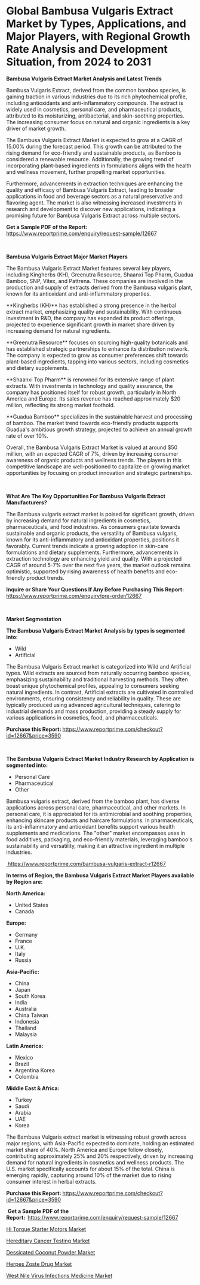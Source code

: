 <p><h1>Global Bambusa Vulgaris Extract Market by Types, Applications, and Major Players, with Regional Growth Rate Analysis and Development Situation, from 2024 to 2031</h1></p><p><strong>Bambusa Vulgaris Extract Market Analysis and Latest Trends</strong></p>
<p><p>Bambusa Vulgaris Extract, derived from the common bamboo species, is gaining traction in various industries due to its rich phytochemical profile, including antioxidants and anti-inflammatory compounds. The extract is widely used in cosmetics, personal care, and pharmaceutical products, attributed to its moisturizing, antibacterial, and skin-soothing properties. The increasing consumer focus on natural and organic ingredients is a key driver of market growth.</p><p>The Bambusa Vulgaris Extract Market is expected to grow at a CAGR of 15.00% during the forecast period. This growth can be attributed to the rising demand for eco-friendly and sustainable products, as Bamboo is considered a renewable resource. Additionally, the growing trend of incorporating plant-based ingredients in formulations aligns with the health and wellness movement, further propelling market opportunities.</p><p>Furthermore, advancements in extraction techniques are enhancing the quality and efficacy of Bambusa Vulgaris Extract, leading to broader applications in food and beverage sectors as a natural preservative and flavoring agent. The market is also witnessing increased investments in research and development to discover new applications, indicating a promising future for Bambusa Vulgaris Extract across multiple sectors.</p></p>
<p><strong>Get a Sample PDF of the Report:&nbsp;</strong> <a href="https://www.reportprime.com/enquiry/request-sample/12667?utm_campaign=1836&utm_medium=2&utm_source=Github&utm_content=ia&utm_term=27112024&utm_id=bambusa-vulgaris-extract">https://www.reportprime.com/enquiry/request-sample/12667</a></p>
<p>&nbsp;</p>
<p><strong>Bambusa Vulgaris Extract Major Market Players</strong></p>
<p><p>The Bambusa Vulgaris Extract Market features several key players, including Kingherbs (KH), Greenutra Resource, Shaanxi Top Pharm, Guadua Bamboo, SNP, Vitex, and Pattrena. These companies are involved in the production and supply of extracts derived from the Bambusa vulgaris plant, known for its antioxidant and anti-inflammatory properties.</p><p>**Kingherbs (KH)** has established a strong presence in the herbal extract market, emphasizing quality and sustainability. With continuous investment in R&D, the company has expanded its product offerings, projected to experience significant growth in market share driven by increasing demand for natural ingredients.</p><p>**Greenutra Resource** focuses on sourcing high-quality botanicals and has established strategic partnerships to enhance its distribution network. The company is expected to grow as consumer preferences shift towards plant-based ingredients, tapping into various sectors, including cosmetics and dietary supplements.</p><p>**Shaanxi Top Pharm** is renowned for its extensive range of plant extracts. With investments in technology and quality assurance, the company has positioned itself for robust growth, particularly in North America and Europe. Its sales revenue has reached approximately $20 million, reflecting its strong market foothold.</p><p>**Guadua Bamboo** specializes in the sustainable harvest and processing of bamboo. The market trend towards eco-friendly products supports Guadua's ambitious growth strategy, projected to achieve an annual growth rate of over 10%.</p><p>Overall, the Bambusa Vulgaris Extract Market is valued at around $50 million, with an expected CAGR of 7%, driven by increasing consumer awareness of organic products and wellness trends. The players in this competitive landscape are well-positioned to capitalize on growing market opportunities by focusing on product innovation and strategic partnerships.</p></p>
<p>&nbsp;</p>
<p><strong>What Are The Key Opportunities For Bambusa Vulgaris Extract Manufacturers?</strong></p>
<p><p>The Bambusa vulgaris extract market is poised for significant growth, driven by increasing demand for natural ingredients in cosmetics, pharmaceuticals, and food industries. As consumers gravitate towards sustainable and organic products, the versatility of Bambusa vulgaris, known for its anti-inflammatory and antioxidant properties, positions it favorably. Current trends indicate a growing adoption in skin-care formulations and dietary supplements. Furthermore, advancements in extraction technology are enhancing yield and quality. With a projected CAGR of around 5-7% over the next five years, the market outlook remains optimistic, supported by rising awareness of health benefits and eco-friendly product trends.</p></p>
<p><strong>Inquire or Share Your Questions If Any Before Purchasing This Report:</strong> <a href="https://www.reportprime.com/enquiry/pre-order/12667?utm_campaign=1836&utm_medium=2&utm_source=Github&utm_content=ia&utm_term=27112024&utm_id=bambusa-vulgaris-extract">https://www.reportprime.com/enquiry/pre-order/12667</a></p>
<p>&nbsp;</p>
<p><strong>Market Segmentation</strong></p>
<p><strong>The Bambusa Vulgaris Extract Market Analysis by types is segmented into:</strong></p>
<p><ul><li>Wild</li><li>Artificial</li></ul></p>
<p><p>The Bambusa Vulgaris Extract market is categorized into Wild and Artificial types. Wild extracts are sourced from naturally occurring bamboo species, emphasizing sustainability and traditional harvesting methods. They often boast unique phytochemical profiles, appealing to consumers seeking natural ingredients. In contrast, Artificial extracts are cultivated in controlled environments, ensuring consistency and reliability in quality. These are typically produced using advanced agricultural techniques, catering to industrial demands and mass production, providing a steady supply for various applications in cosmetics, food, and pharmaceuticals.</p></p>
<p><strong>Purchase this Report:&nbsp;</strong><a href="https://www.reportprime.com/checkout?id=12667&price=3590&utm_campaign=1836&utm_medium=2&utm_source=Github&utm_content=ia&utm_term=27112024&utm_id=bambusa-vulgaris-extract">https://www.reportprime.com/checkout?id=12667&price=3590</a></p>
<p>&nbsp;</p>
<p><strong>The Bambusa Vulgaris Extract Market Industry Research by Application is segmented into:</strong></p>
<p><ul><li>Personal Care</li><li>Pharmaceutical</li><li>Other</li></ul></p>
<p><p>Bambusa vulgaris extract, derived from the bamboo plant, has diverse applications across personal care, pharmaceutical, and other markets. In personal care, it is appreciated for its antimicrobial and soothing properties, enhancing skincare products and haircare formulations. In pharmaceuticals, its anti-inflammatory and antioxidant benefits support various health supplements and medications. The "other" market encompasses uses in food additives, packaging, and eco-friendly materials, leveraging bamboo's sustainability and versatility, making it an attractive ingredient in multiple industries.</p></p>
<p><a href="https://www.reportprime.com/bambusa-vulgaris-extract-r12667?utm_campaign=1836&utm_medium=2&utm_source=Github&utm_content=ia&utm_term=27112024&utm_id=bambusa-vulgaris-extract">&nbsp;https://www.reportprime.com/bambusa-vulgaris-extract-r12667</a></p>
<p><strong>In terms of Region, the Bambusa Vulgaris Extract Market Players available by Region are:</strong></p>
<p>
    <p> <strong> North America: </strong>
        <ul>
            <li>United States</li>
            <li>Canada</li>
        </ul>
        </p> 
    <p> <strong> Europe: </strong>
        <ul>
            <li>Germany</li>
            <li>France</li>
            <li>U.K.</li>
            <li>Italy</li>
            <li>Russia</li>
        </ul>
        </p> 
    <p> <strong> Asia-Pacific: </strong>
        <ul>
            <li>China</li>
            <li>Japan</li>
            <li>South Korea</li>
            <li>India</li>
            <li>Australia</li>
            <li>China Taiwan</li>
            <li>Indonesia</li>
            <li>Thailand</li>
            <li>Malaysia</li>
        </ul>
        </p> 
    <p> <strong> Latin America: </strong>
        <ul>
            <li>Mexico</li>
            <li>Brazil</li>
            <li>Argentina Korea</li>
            <li>Colombia</li>
        </ul>
        </p> 
    <p> <strong> Middle East & Africa: </strong>
        <ul>
            <li>Turkey</li>
            <li>Saudi</li>
            <li>Arabia</li>
            <li>UAE</li>
            <li>Korea</li>
        </ul>
    </p>
    </p>
<p><p>The Bambusa Vulgaris extract market is witnessing robust growth across major regions, with Asia-Pacific expected to dominate, holding an estimated market share of 40%. North America and Europe follow closely, contributing approximately 25% and 20% respectively, driven by increasing demand for natural ingredients in cosmetics and wellness products. The U.S. market specifically accounts for about 15% of the total. China is emerging rapidly, capturing around 10% of the market due to rising consumer interest in herbal extracts.</p></p>
<p><strong>Purchase this Report: </strong><a href="https://www.reportprime.com/checkout?id=12667&price=3590&utm_campaign=1836&utm_medium=2&utm_source=Github&utm_content=ia&utm_term=27112024&utm_id=bambusa-vulgaris-extract">https://www.reportprime.com/checkout?id=12667&price=3590</a></p>
<p>&nbsp;<strong>Get a Sample PDF of the Report:&nbsp;&nbsp;</strong><a href="https://www.reportprime.com/enquiry/request-sample/12667?utm_campaign=1836&utm_medium=2&utm_source=Github&utm_content=ia&utm_term=27112024&utm_id=bambusa-vulgaris-extract">https://www.reportprime.com/enquiry/request-sample/12667</a></p>
<p><strong></strong></p>
<p><p><a href="https://www.linkedin.com/pulse/cates-hi-torque-starter-motors-market-size-growing-cagr-hgwtf?utm_campaign=1836&utm_medium=2&utm_source=Github&utm_content=ia&utm_term=27112024&utm_id=bambusa-vulgaris-extract">Hi Torque Starter Motors Market</a></p><p><a href="https://www.linkedin.com/pulse/h-62-cagr-expected-2031-mark-research-meqef?utm_campaign=1836&utm_medium=2&utm_source=Github&utm_content=ia&utm_term=27112024&utm_id=bambusa-vulgaris-extract">Hereditary Cancer Testing Market</a></p><p><a href="https://github.com/mabutironaldo/Market-Research-Report-List-6/blob/main/dessicated-coconut-powder-market.md?utm_campaign=1836&utm_medium=2&utm_source=Github&utm_content=ia&utm_term=27112024&utm_id=bambusa-vulgaris-extract">Dessicated Coconut Powder Market</a></p><p><a href="https://issuu.com/reportprime-2/docs/herpes-zoste-drug-market-size-2030._d78544d6b878e5?utm_campaign=1836&utm_medium=2&utm_source=Github&utm_content=ia&utm_term=27112024&utm_id=bambusa-vulgaris-extract">Herpes Zoste Drug Market</a></p><p><a href="https://issuu.com/reportprime-2/docs/west-nile-virus-infections-medicine_b5e37822469aae?utm_campaign=1836&utm_medium=2&utm_source=Github&utm_content=ia&utm_term=27112024&utm_id=bambusa-vulgaris-extract">West Nile Virus Infections Medicine Market</a></p></p>